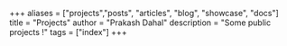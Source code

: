 +++
aliases = ["projects","posts", "articles", "blog", "showcase", "docs"]
title = "Projects"
author = "Prakash Dahal"
description = "Some public projects !"
tags = ["index"]
+++
